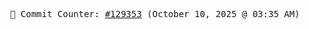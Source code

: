 <p align="center">
    <samp>
        📮 Commit Counter: <a href="https://github.com/Javascript-void0/Javascript-void0/commits/main">#129353</a> (October 10, 2025 @ 03:35 AM)
    </samp>
</p>